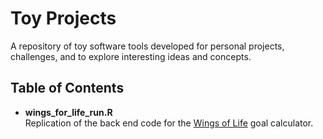 # Toy Projects

A repository of toy software tools developed for personal projects, challenges, and to explore interesting ideas and concepts.

<h2>Table of Contents</h2>
<ul>
<li> <b>wings_for_life_run.R</b> </li>
Replication of the back end code for the <a href="https://www.wingsforlifeworldrun.com/en/goal-calculator">Wings of Life</a> goal calculator.

  
</ul>
